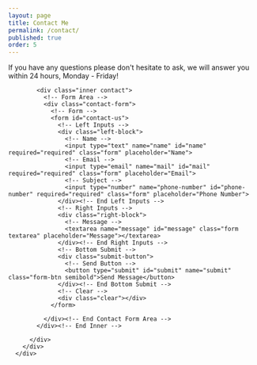 ```yaml
---
layout: page
title: Contact Me
permalink: /contact/
published: true
order: 5
---
```


<div class="container" id="contact">
        <div class="row">
          <div class="text-center">
            <p>If you have any questions please don't hesitate to ask, we will answer you within 24 hours, Monday - Friday!</p>

            <div class="inner contact">
              <!-- Form Area -->
              <div class="contact-form">
                <!-- Form -->
                <form id="contact-us">
                  <!-- Left Inputs -->
                  <div class="left-block">
                    <!-- Name -->
                    <input type="text" name="name" id="name" required="required" class="form" placeholder="Name">
                    <!-- Email -->
                    <input type="email" name="mail" id="mail" required="required" class="form" placeholder="Email">
                    <!-- Subject -->
                    <input type="number" name="phone-number" id="phone-number" required="required" class="form" placeholder="Phone Number">
                  </div><!-- End Left Inputs -->
                  <!-- Right Inputs -->
                  <div class="right-block">
                    <!-- Message -->
                    <textarea name="message" id="message" class="form textarea" placeholder="Message"></textarea>
                  </div><!-- End Right Inputs -->
                  <!-- Bottom Submit -->
                  <div class="submit-button">
                    <!-- Send Button -->
                    <button type="submit" id="submit" name="submit" class="form-btn semibold">Send Message</button> 
                  </div><!-- End Bottom Submit -->
                  <!-- Clear -->
                  <div class="clear"></div>
                </form>

              </div><!-- End Contact Form Area -->
            </div><!-- End Inner -->
            
          </div>
        </div>
      </div>
<script>
$("#contact-us").submit(function (e) {
        e.preventDefault();

        var formData = {
            "name": $('[name="name"]').val(),
            "number" : $('[name="phone-number"]').val(),
            "email" : $('[name="mail"]').val(),
            "message": $('[name="message"]').val()
        };
        window.location = "mailto:dhatripejavar18@gmail.com?subject=Contact Request on D'mod Journey" + "&body="+ formData.message + "%0D%0A%0D%0ARegards,%0D%0A" + formData.name + "%0D%0A" + formData.number + "%0D%0A" + formData.email;
    });
</script>